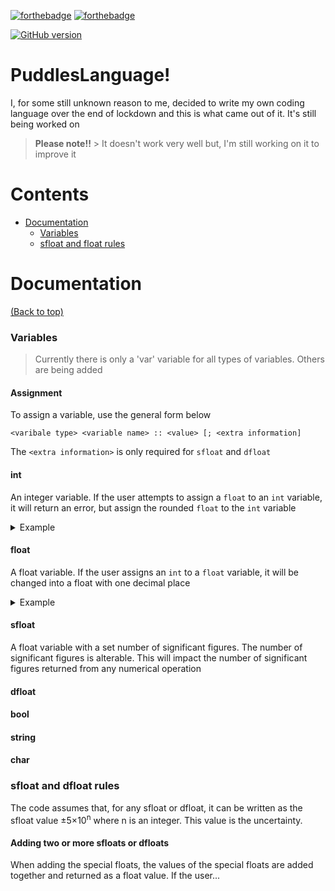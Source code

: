 [![forthebadge](https://forthebadge.com/images/badges/made-with-python.svg)](https://forthebadge.com)   [![forthebadge](https://forthebadge.com/images/badges/powered-by-water.svg)](https://forthebadge.com)  

[![GitHub version](https://badge.fury.io/gh/RosiePuddles%2FPuddlesLanguage.svg)](https://badge.fury.io/gh/RosiePuddles%2FPuddlesLanguage)  
# PuddlesLanguage!  
  
I, for some still unknown reason to me, decided to write my own coding language over the end of lockdown and this is what came out of it. It's still being worked on  
> **Please note!!** > It doesn't work very well but, I'm still working on it to improve it  
# Contents  
- [Documentation](#Documentation)  
   - [Variables](#Variables) 
   - [sfloat and float rules](#sfloat-and-float-rules)
# Documentation  
[(Back to top)](#Contents)  
### Variables  
> Currently there is only a 'var' variable for all types of variables. Others are being added  
  
#### Assignment
To assign a variable, use the general form below

```
<varibale type> <variable name> :: <value> [; <extra information]
```
The <code>&lt;extra information&gt;</code> is only required for <code>sfloat</code> and <code>dfloat</code>
#### int
An integer variable. If the user attempts to assign a <code>float</code> to an <code>int</code> variable, it will return an error, but assign the rounded <code>float</code> to the <code>int</code> variable  
<details>  
  <summary>Example</summary> 
  
   #### Integer assignment to an <code>int</code> variable 
 ```
int example_variable :: 5
log example_variable
```
 ```
5
```
---
   #### Float assignment to an <code>int</code> variable 
 ```
int example_variable :: 9.37
log example_variable
```
 ```
9
```
 </details>  
  
#### float
A float variable. If the user assigns an <code>int</code> to a <code>float</code> variable, it will be changed into a float with one decimal place
<details>  
  <summary>Example</summary> 
  
   #### Float assignment to an <code>float</code> variable 
 ```
int example_variable :: 3.14159
log example_variable
```
 ```
3.14159
```
---
   #### Integer assignment to an <code>float</code> variable 
 ```
int example_variable :: 7
log example_variable
```
 ```
7.0
```
 </details>  

#### sfloat
A float variable with a set number of significant figures. The number of significant figures is alterable. This will impact the number of significant figures returned from any numerical operation
#### dfloat  
#### bool  
#### string  
#### char

### sfloat and dfloat rules
The code assumes that, for any sfloat or dfloat, it can be written as the sfloat value &pm;5&times;10<sup>n</sup> where n is an integer. This value is the uncertainty.
#### Adding two or more sfloats or dfloats
When adding the special floats, the values of the special floats are added together and returned as a float value. If the user...
